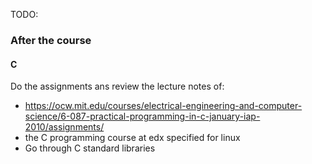 TODO:

### After the course
#### C
Do the assignments ans review the lecture notes of:
- https://ocw.mit.edu/courses/electrical-engineering-and-computer-science/6-087-practical-programming-in-c-january-iap-2010/assignments/
- the C programming course at edx specified for linux
- Go through C standard libraries